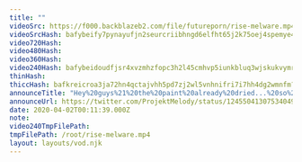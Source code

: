 ```yaml
---
title: ""
videoSrc: https://f000.backblazeb2.com/file/futureporn/rise-melware.mp4
videoSrcHash: bafybeify7pynayufjn2seurcriibhngd6elfht65j2k75oej4spemye4um?filename=projektmelody-chaturbate-20200402T001139Z-source.mp4
video720Hash: 
video480Hash: 
video360Hash: 
video240Hash: bafybeidoudfjsr4xvzmhzfopc3h2l45cmhvp5iunkbluq3wjskukvymrnu?filename=projektmelody-chaturbate-20200402T001139Z-240p.mp4
thinHash: 
thiccHash: bafkreicroa3ja72hn4qctajvhh5pd7zj2wl5vnhnifri7i7hh4dg2wmnfm?filename=20200402T001139Z-thicc.jpg
announceTitle: "Hey%20guys%21%20the%20paint%20already%20dried...%20so%20instead%20I%20think%20we%27ll%20just%20do%20a%20feet%20only%20stream%20%20Happy%20April"
announceUrl: https://twitter.com/ProjektMelody/status/1245504130753404931
date: 2020-04-02T00:11:39.000Z
note: 
video240TmpFilePath: 
tmpFilePath: /root/rise-melware.mp4
layout: layouts/vod.njk
---
```

